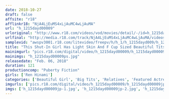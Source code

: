```yaml
---
date: 2018-10-27
draft: false
affsite: "r18"
afflinkr18: "NjA4LjEuMS4xLjAuMC4wLjAuMA"
url: "h_1215dayd00009"
urloriginal: "http://www.r18.com/videos/vod/movies/detail/-/id=h_1215dayd00009"
urlfinal: "http://media.r18.com/track/NjA4LjEuMS4xLjAuMC4wLjAuMA/videos/vod/movies/detail/-/id=h_1215dayd00009"
samplevid: "awspv3001.r18.com/litevideo/freepv/h/h_1/h_1215dayd009/h_1215dayd009_dmb_w.mp4"
title: "This Shut-In Girl Has Light Skin And F Cup Sized Beautiful Tits! When Her Dad Lost His Job, This Father And Daughter Began To Share Some Naughty Family Time Together In The Afternoons!! Ren Hinami"
mainimgurl: "pics.r18.com/digital/video/h_1215dayd00009/h_1215dayd00009ps.jpg"
mainimgs: "h_1215dayd00009ps.jpg"
releasedate: "Feb. 06, 2018"
duration: 121
productioncomp: "Puberty Fiction"
girls: ['Ren Hinami']
categories: ['Beautiful Girl', 'Big Tits', 'Relatives', 'Featured Actress', 'Masturbation', 'Hi-Def']
imgurls: ['pics.r18.com/digital/video/h_1215dayd00009/h_1215dayd00009jp-1.jpg', 'pics.r18.com/digital/video/h_1215dayd00009/h_1215dayd00009jp-2.jpg', 'pics.r18.com/digital/video/h_1215dayd00009/h_1215dayd00009jp-3.jpg', 'pics.r18.com/digital/video/h_1215dayd00009/h_1215dayd00009jp-4.jpg', 'pics.r18.com/digital/video/h_1215dayd00009/h_1215dayd00009jp-5.jpg', 'pics.r18.com/digital/video/h_1215dayd00009/h_1215dayd00009jp-6.jpg', 'pics.r18.com/digital/video/h_1215dayd00009/h_1215dayd00009jp-7.jpg', 'pics.r18.com/digital/video/h_1215dayd00009/h_1215dayd00009jp-8.jpg', 'pics.r18.com/digital/video/h_1215dayd00009/h_1215dayd00009jp-9.jpg', 'pics.r18.com/digital/video/h_1215dayd00009/h_1215dayd00009jp-10.jpg', 'pics.r18.com/digital/video/h_1215dayd00009/h_1215dayd00009jp-11.jpg', 'pics.r18.com/digital/video/h_1215dayd00009/h_1215dayd00009jp-12.jpg', 'pics.r18.com/digital/video/h_1215dayd00009/h_1215dayd00009jp-13.jpg', 'pics.r18.com/digital/video/h_1215dayd00009/h_1215dayd00009jp-14.jpg', 'pics.r18.com/digital/video/h_1215dayd00009/h_1215dayd00009jp-15.jpg', 'pics.r18.com/digital/video/h_1215dayd00009/h_1215dayd00009jp-16.jpg', 'pics.r18.com/digital/video/h_1215dayd00009/h_1215dayd00009jp-17.jpg', 'pics.r18.com/digital/video/h_1215dayd00009/h_1215dayd00009jp-18.jpg', 'pics.r18.com/digital/video/h_1215dayd00009/h_1215dayd00009jp-19.jpg', 'pics.r18.com/digital/video/h_1215dayd00009/h_1215dayd00009jp-20.jpg']
imgs: ['h_1215dayd00009jp-1.jpg', 'h_1215dayd00009jp-2.jpg', 'h_1215dayd00009jp-3.jpg', 'h_1215dayd00009jp-4.jpg', 'h_1215dayd00009jp-5.jpg', 'h_1215dayd00009jp-6.jpg', 'h_1215dayd00009jp-7.jpg', 'h_1215dayd00009jp-8.jpg', 'h_1215dayd00009jp-9.jpg', 'h_1215dayd00009jp-10.jpg', 'h_1215dayd00009jp-11.jpg', 'h_1215dayd00009jp-12.jpg', 'h_1215dayd00009jp-13.jpg', 'h_1215dayd00009jp-14.jpg', 'h_1215dayd00009jp-15.jpg', 'h_1215dayd00009jp-16.jpg', 'h_1215dayd00009jp-17.jpg', 'h_1215dayd00009jp-18.jpg', 'h_1215dayd00009jp-19.jpg', 'h_1215dayd00009jp-20.jpg']
---
```

